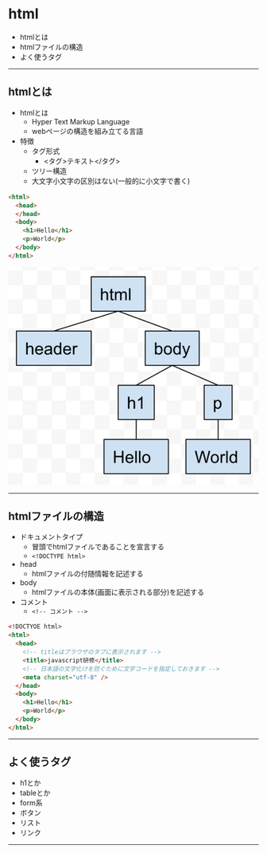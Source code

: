<!-- page_number: true -->

# html
* htmlとは
* htmlファイルの構造
* よく使うタグ

---

## htmlとは
* htmlとは
  * Hyper Text Markup Language
  * webページの構造を組み立てる言語
* 特徴
  * タグ形式
    * <タグ>テキスト</タグ>
  * ツリー構造
  * 大文字小文字の区別はない(一般的に小文字で書く)
```html
<html>
  <head>
  </head>
  <body>
    <h1>Hello</h1>
    <p>World</p>
  </body>
</html>
```
![image_2](./image_2.png)

---

## htmlファイルの構造
* ドキュメントタイプ
  * 冒頭でhtmlファイルであることを宣言する
  * `<!DOCTYPE html>`
* head
  * htmlファイルの付随情報を記述する
* body
  * htmlファイルの本体(画面に表示される部分)を記述する
* コメント
  * `<!-- コメント -->`
```html
<!DOCTYOE html>
<html>
  <head>
    <!-- titleはブラウザのタブに表示されます -->
    <title>javascript研修</title>
    <!-- 日本語の文字化けを防ぐために文字コードを指定しておきます -->
    <meta charset="utf-8" />
  </head>
  <body>
    <h1>Hello</h1>
    <p>World</p>
  </body>
</html>
```

---

## よく使うタグ
* h1とか
* tableとか
* form系
* ボタン
* リスト
* リンク

---
